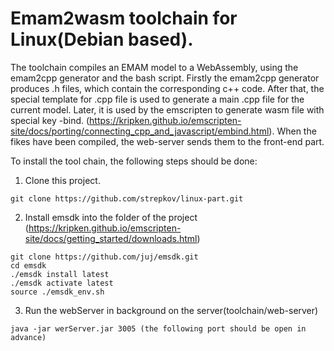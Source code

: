 # Emam2wasm toolchain for Linux(Debian based).

The toolchain compiles an EMAM model to a WebAssembly, using the emam2cpp generator and the bash script. Firstly the emam2cpp generator produces .h files, which contain the corresponding c++ code. After that, the special template for .cpp file is used to generate a main .cpp file for the current model. Later, it is used by the emscripten to generate wasm file with special key -bind. (https://kripken.github.io/emscripten-site/docs/porting/connecting_cpp_and_javascript/embind.html). When the fikes have been compiled, the web-server sends them to the front-end part.

To install the tool chain, the following steps should be done:
1. Clone this project.
```
git clone https://github.com/strepkov/linux-part.git
```
2. Install emsdk into the folder of the project (https://kripken.github.io/emscripten-site/docs/getting_started/downloads.html)
```
git clone https://github.com/juj/emsdk.git
cd emsdk
./emsdk install latest
./emsdk activate latest
source ./emsdk_env.sh
```
3. Run the webServer in background on the server(toolchain/web-server)
```
java -jar werServer.jar 3005 (the following port should be open in advance)
```
